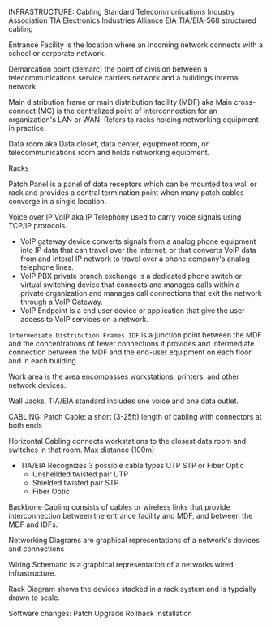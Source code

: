 INFRASTRUCTURE:
Cabling Standard
    Telecommunications Industry Association TIA
    Electronics Industries Alliance EIA
    TIA/EIA-568
    structured cabling

Entrance Facility is the location where an incoming network connects with a school or corporate network.

Demarcation point (demarc) the point of division between a telecommunications service carriers network and a buildings internal network.

Main distribution frame or main distribution facility (MDF) aka Main cross-connect (MC) is the centralized point of interconnection for an organization's LAN or WAN. Refers to racks holding networking equipment in practice.

Data room aka Data closet, data center, equipment room, or telecommunications room and holds networking equipment. 

Racks

Patch Panel is a panel of data receptors which can be mounted toa wall or rack and provides a central termination point when many patch cables converge in a single location. 


Voice over IP VoIP aka IP Telephony used to carry voice signals using TCP/IP protocols.
* VoIP gateway device converts signals from a analog phone equipment into IP data that can travel over the Internet, or that converts VoIP data from and interal IP network to travel over a phone company's analog telephone lines.
* VoIP PBX private branch exchange is a dedicated phone switch or virtual switching device that connects and manages calls within a private organization and manages call connections that exit the network through a VoIP Gateway.
* VoIP Endpoint is a end user device or application that give the user access to VoIP services on a network. 

`Intermediate Distribution Frames IDF` is a junction point between the MDF and the concentrations of fewer connections it provides and intermediate connection between the MDF and the end-user equipment on each floor and in each building.

Work area is the area encompasses workstations, printers, and other network devices.

Wall Jacks, TIA/EIA standard includes one voice and one data outlet.




CABLING:
Patch Cable: a short (3-25ft) length of cabling with connectors at both ends

Horizontal Cabling connects workstations to the closest data room and switches in that room. Max distance (100m)
* TIA/EIA Recognizes 3 possible cable types UTP STP or Fiber Optic
    * Unsheilded twisted pair UTP
    * Shielded twisted pair STP
    * Fiber Optic

Backbone Cabling consists of cables or wireless links that provide interconnection between the entrance facility and MDF, and between the MDF and IDFs.


Networking Diagrams are graphical representations of a network's devices and connections

Wiring Schematic is a graphical representation of a networks wired infrastructure.

Rack Diagram shows the devices stacked in a rack system and is typcially drawn to scale.

Software changes:
Patch Upgrade Rollback Installation